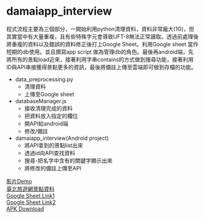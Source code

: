 # damaiapp_interview
程式流程主要為三個部分，一開始利用python清理資料，資料非常龐大(1G)，但其實當中有大量重複，且有些特殊字元會導致UFT-8無法正常讀取。透過前處理後將重複的資料以及錯誤的資料修正後打上Google Sheet。利用Google sheet 當作短期的db使用。並且撰寫app script 做為管理db的角色。最後再android端，先將所有的景點load近來，接著利用字串contains的方式做到搜尋功能，接著利用ID與API串接獲得景點更多的資訊，最後將備註上傳至雲端即可做到存檔的功能。
* data_preprocessing.py
  * 清理資料
  * 上傳至Google sheet
* databaseManager.js
  * 接收清理完成的資料
  * 把資料放入指定的欄位
  * 開API給android端
  * 修改/備註
* damaiapp_interview(Android project)
  * 將API拿到的景點list出來
  * 透過id向API查找資料
  * 搜尋-把名字中含有的關鍵字顯示出來
  * 將修改的備註上傳至API

[影片Demo](https://youtu.be/ZGAL1h9R2UM)   
[臺北旅遊網景點資料](https://data.taipei/#/dataset/detail?id=bd31c976-d3a5-4eed-b8c3-7454bc266afa)   
[Google Sheet Link1](https://docs.google.com/spreadsheets/d/1CDDyIj8ghcOUUchAr8seWDMbKNWDiQoTomvCL6JQflI/edit#gid=0)    
[Google Sheet Link2](https://docs.google.com/spreadsheets/d/1RKJHz3AhgctjX6WowiRby19w5ZI6MVLipcLLdJqcKx0/edit#gid=0)   
[APK Download](https://drive.google.com/file/d/1eOBBnB86E18-pkkDeWhSYCKemAywnNp4/view?usp=sharing)
